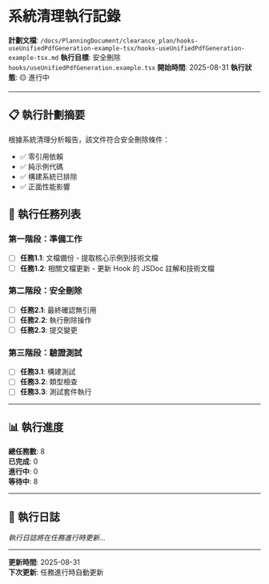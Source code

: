 # 系統清理執行記錄

**計劃文檔**: `/docs/PlanningDocument/clearance_plan/hooks-useUnifiedPdfGeneration-example-tsx/hooks-useUnifiedPdfGeneration-example-tsx.md`
**執行目標**: 安全刪除 `hooks/useUnifiedPdfGeneration.example.tsx`
**開始時間**: 2025-08-31
**執行狀態**: 🟡 進行中

---

## 📋 執行計劃摘要

根據系統清理分析報告，該文件符合安全刪除條件：

- ✅ 零引用依賴
- ✅ 純示例代碼
- ✅ 構建系統已排除
- ✅ 正面性能影響

## 🎯 執行任務列表

### 第一階段：準備工作

- [ ] **任務1.1**: 文檔備份 - 提取核心示例到技術文檔
- [ ] **任務1.2**: 相關文檔更新 - 更新 Hook 的 JSDoc 註解和技術文檔

### 第二階段：安全刪除

- [ ] **任務2.1**: 最終確認無引用
- [ ] **任務2.2**: 執行刪除操作
- [ ] **任務2.3**: 提交變更

### 第三階段：驗證測試

- [ ] **任務3.1**: 構建測試
- [ ] **任務3.2**: 類型檢查
- [ ] **任務3.3**: 測試套件執行

---

## 📊 執行進度

**總任務數**: 8  
**已完成**: 0  
**進行中**: 0  
**等待中**: 8

---

## 📝 執行日誌

_執行日誌將在任務進行時更新..._

---

**更新時間**: 2025-08-31  
**下次更新**: 任務進行時自動更新
